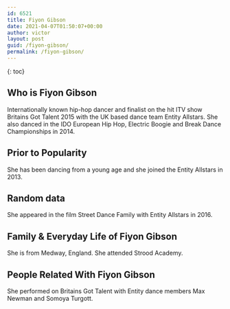 ```yaml
---
id: 6521
title: Fiyon Gibson
date: 2021-04-07T01:50:07+00:00
author: victor
layout: post
guid: /fiyon-gibson/
permalink: /fiyon-gibson/
---
```



{: toc}


## Who is Fiyon Gibson



Internationally known hip-hop dancer and finalist on the hit ITV show Britains Got Talent 2015 with the UK based dance team Entity Allstars. She also danced in the IDO European Hip Hop, Electric Boogie and Break Dance Championships in 2014.

                
                
                
## Prior to Popularity



She has been dancing from a young age and she joined the Entity Allstars in 2013.

                
                
                
## Random data



She appeared in the film Street Dance Family with Entity Allstars in 2016.

                
                
                
## Family & Everyday Life of Fiyon Gibson



She is from Medway, England. She attended Strood Academy.

                
                
                
## People Related With Fiyon Gibson



She performed on Britains Got Talent with Entity dance members Max Newman and Somoya Turgott.

                
              
            
          
          
          